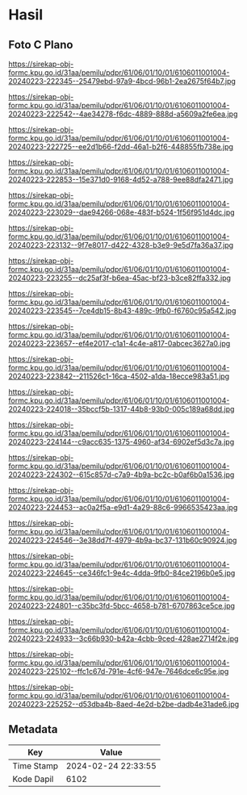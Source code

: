 # Hasil

## Foto C Plano

https://sirekap-obj-formc.kpu.go.id/31aa/pemilu/pdpr/61/06/01/10/01/6106011001004-20240223-222345--25479ebd-97a9-4bcd-96b1-2ea2675f64b7.jpg

https://sirekap-obj-formc.kpu.go.id/31aa/pemilu/pdpr/61/06/01/10/01/6106011001004-20240223-222542--4ae34278-f6dc-4889-888d-a5609a2fe6ea.jpg

https://sirekap-obj-formc.kpu.go.id/31aa/pemilu/pdpr/61/06/01/10/01/6106011001004-20240223-222725--ee2d1b66-f2dd-46a1-b2f6-448855fb738e.jpg

https://sirekap-obj-formc.kpu.go.id/31aa/pemilu/pdpr/61/06/01/10/01/6106011001004-20240223-222853--15e371d0-9168-4d52-a788-9ee88dfa2471.jpg

https://sirekap-obj-formc.kpu.go.id/31aa/pemilu/pdpr/61/06/01/10/01/6106011001004-20240223-223029--dae94266-068e-483f-b524-1f56f951d4dc.jpg

https://sirekap-obj-formc.kpu.go.id/31aa/pemilu/pdpr/61/06/01/10/01/6106011001004-20240223-223132--9f7e8017-d422-4328-b3e9-9e5d7fa36a37.jpg

https://sirekap-obj-formc.kpu.go.id/31aa/pemilu/pdpr/61/06/01/10/01/6106011001004-20240223-223255--dc25af3f-b6ea-45ac-bf23-b3ce82ffa332.jpg

https://sirekap-obj-formc.kpu.go.id/31aa/pemilu/pdpr/61/06/01/10/01/6106011001004-20240223-223545--7ce4db15-8b43-489c-9fb0-f6760c95a542.jpg

https://sirekap-obj-formc.kpu.go.id/31aa/pemilu/pdpr/61/06/01/10/01/6106011001004-20240223-223657--ef4e2017-c1a1-4c4e-a817-0abcec3627a0.jpg

https://sirekap-obj-formc.kpu.go.id/31aa/pemilu/pdpr/61/06/01/10/01/6106011001004-20240223-223842--211526c1-16ca-4502-a1da-18ecce983a51.jpg

https://sirekap-obj-formc.kpu.go.id/31aa/pemilu/pdpr/61/06/01/10/01/6106011001004-20240223-224018--35bccf5b-1317-44b8-93b0-005c189a68dd.jpg

https://sirekap-obj-formc.kpu.go.id/31aa/pemilu/pdpr/61/06/01/10/01/6106011001004-20240223-224144--c9acc635-1375-4960-af34-6902ef5d3c7a.jpg

https://sirekap-obj-formc.kpu.go.id/31aa/pemilu/pdpr/61/06/01/10/01/6106011001004-20240223-224302--615c857d-c7a9-4b9a-bc2c-b0af6b0a1536.jpg

https://sirekap-obj-formc.kpu.go.id/31aa/pemilu/pdpr/61/06/01/10/01/6106011001004-20240223-224453--ac0a2f5a-e9d1-4a29-88c6-9966535423aa.jpg

https://sirekap-obj-formc.kpu.go.id/31aa/pemilu/pdpr/61/06/01/10/01/6106011001004-20240223-224546--3e38dd7f-4979-4b9a-bc37-131b60c90924.jpg

https://sirekap-obj-formc.kpu.go.id/31aa/pemilu/pdpr/61/06/01/10/01/6106011001004-20240223-224645--ce346fc1-9e4c-4dda-9fb0-84ce2196b0e5.jpg

https://sirekap-obj-formc.kpu.go.id/31aa/pemilu/pdpr/61/06/01/10/01/6106011001004-20240223-224801--c35bc3fd-5bcc-4658-b781-6707863ce5ce.jpg

https://sirekap-obj-formc.kpu.go.id/31aa/pemilu/pdpr/61/06/01/10/01/6106011001004-20240223-224933--3c66b930-b42a-4cbb-9ced-428ae2714f2e.jpg

https://sirekap-obj-formc.kpu.go.id/31aa/pemilu/pdpr/61/06/01/10/01/6106011001004-20240223-225102--ffc1c67d-791e-4cf6-947e-7646dce6c95e.jpg

https://sirekap-obj-formc.kpu.go.id/31aa/pemilu/pdpr/61/06/01/10/01/6106011001004-20240223-225252--d53dba4b-8aed-4e2d-b2be-dadb4e31ade6.jpg


## Metadata

| Key        | Value               |
| ---------- | ------------------- |
| Time Stamp | 2024-02-24 22:33:55 |
| Kode Dapil | 6102                |



